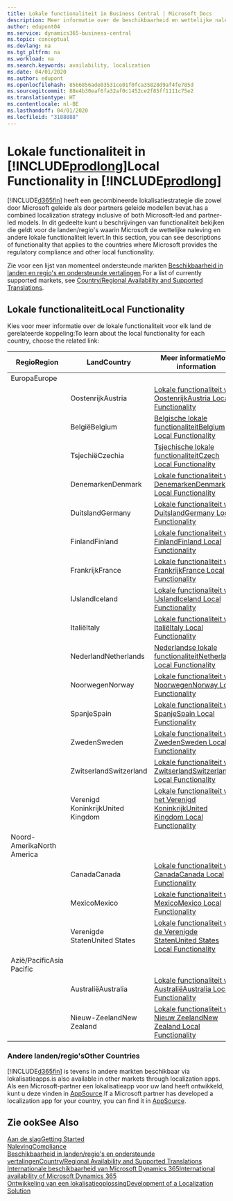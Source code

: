 ```yaml
---
title: Lokale functionaliteit in Business Central | Microsoft Docs
description: Meer informatie over de beschikbaarheid en wettelijke naleving van Dynamics 365 Business Central.
author: edupont04
ms.service: dynamics365-business-central
ms.topic: conceptual
ms.devlang: na
ms.tgt_pltfrm: na
ms.workload: na
ms.search.keywords: availability, localization
ms.date: 04/01/2020
ms.author: edupont
ms.openlocfilehash: 8566856ade03531ce01f0fca35828d9af4fe785d
ms.sourcegitcommit: 88e4b30eaf6fa32af0c1452ce2f85ff1111c75e2
ms.translationtype: HT
ms.contentlocale: nl-BE
ms.lasthandoff: 04/01/2020
ms.locfileid: "3188888"
---
```

# <a name="local-functionality-in-prodlong"></a><span data-ttu-id="7c6c1-103">Lokale functionaliteit in [!INCLUDE[prodlong](includes/prodlong.md)]</span><span class="sxs-lookup"><span data-stu-id="7c6c1-103">Local Functionality in [!INCLUDE[prodlong](includes/prodlong.md)]</span></span>

[!INCLUDE[d365fin](includes/d365fin_md.md)] <span data-ttu-id="7c6c1-104">heeft een gecombineerde lokalisatiestrategie die zowel door Microsoft geleide als door partners geleide modellen bevat.</span><span class="sxs-lookup"><span data-stu-id="7c6c1-104">has a combined localization strategy inclusive of both Microsoft-led and partner-led models.</span></span> <span data-ttu-id="7c6c1-105">In dit gedeelte kunt u beschrijvingen van functionaliteit bekijken die geldt voor de landen/regio's waarin Microsoft de wettelijke naleving en andere lokale functionaliteit levert.</span><span class="sxs-lookup"><span data-stu-id="7c6c1-105">In this section, you can see descriptions of functionality that applies to the countries where Microsoft provides the regulatory compliance and other local functionality.</span></span>  

<span data-ttu-id="7c6c1-106">Zie voor een lijst van momenteel ondersteunde markten [Beschikbaarheid in landen en regio's en ondersteunde vertalingen](/dynamics365/business-central/dev-itpro/compliance/apptest-countries-and-translations?toc=/dynamics365/business-central/toc.json).</span><span class="sxs-lookup"><span data-stu-id="7c6c1-106">For a list of currently supported markets, see [Country/Regional Availability and Supported Translations](/dynamics365/business-central/dev-itpro/compliance/apptest-countries-and-translations?toc=/dynamics365/business-central/toc.json).</span></span>  

## <a name="local-functionality"></a><span data-ttu-id="7c6c1-107">Lokale functionaliteit</span><span class="sxs-lookup"><span data-stu-id="7c6c1-107">Local Functionality</span></span>

<span data-ttu-id="7c6c1-108">Kies voor meer informatie over de lokale functionaliteit voor elk land de gerelateerde koppeling:</span><span class="sxs-lookup"><span data-stu-id="7c6c1-108">To learn about the local functionality for each country, choose the related link:</span></span>

| <span data-ttu-id="7c6c1-109">Regio</span><span class="sxs-lookup"><span data-stu-id="7c6c1-109">Region</span></span> | <span data-ttu-id="7c6c1-110">Land</span><span class="sxs-lookup"><span data-stu-id="7c6c1-110">Country</span></span> | <span data-ttu-id="7c6c1-111">Meer informatie</span><span class="sxs-lookup"><span data-stu-id="7c6c1-111">More information</span></span> |
| --- | --- |--- |
| <span data-ttu-id="7c6c1-112">Europa</span><span class="sxs-lookup"><span data-stu-id="7c6c1-112">Europe</span></span> |  | |
|        | <span data-ttu-id="7c6c1-113">Oostenrijk</span><span class="sxs-lookup"><span data-stu-id="7c6c1-113">Austria</span></span> | [<span data-ttu-id="7c6c1-114">Lokale functionaliteit voor Oostenrijk</span><span class="sxs-lookup"><span data-stu-id="7c6c1-114">Austria Local Functionality</span></span>](localfunctionality/austria/austria-local-functionality.md) |
|        | <span data-ttu-id="7c6c1-115">België</span><span class="sxs-lookup"><span data-stu-id="7c6c1-115">Belgium</span></span> | [<span data-ttu-id="7c6c1-116">Belgische lokale functionaliteit</span><span class="sxs-lookup"><span data-stu-id="7c6c1-116">Belgium Local Functionality</span></span>](localfunctionality/belgium/belgium-local-functionality.md) |
|        | <span data-ttu-id="7c6c1-117">Tsjechië</span><span class="sxs-lookup"><span data-stu-id="7c6c1-117">Czechia</span></span> | [<span data-ttu-id="7c6c1-118">Tsjechische lokale functionaliteit</span><span class="sxs-lookup"><span data-stu-id="7c6c1-118">Czech Local Functionality</span></span>](localfunctionality/czech/czech-local-functionality.md) |
|        | <span data-ttu-id="7c6c1-119">Denemarken</span><span class="sxs-lookup"><span data-stu-id="7c6c1-119">Denmark</span></span> | [<span data-ttu-id="7c6c1-120">Lokale functionaliteit voor Denemarken</span><span class="sxs-lookup"><span data-stu-id="7c6c1-120">Denmark Local Functionality</span></span>](localfunctionality/denmark/denmark-local-functionality.md) |
|        | <span data-ttu-id="7c6c1-121">Duitsland</span><span class="sxs-lookup"><span data-stu-id="7c6c1-121">Germany</span></span> | [<span data-ttu-id="7c6c1-122">Lokale functionaliteit voor Duitsland</span><span class="sxs-lookup"><span data-stu-id="7c6c1-122">Germany Local Functionality</span></span>](localfunctionality/germany/germany-local-functionality.md) |
|        | <span data-ttu-id="7c6c1-123">Finland</span><span class="sxs-lookup"><span data-stu-id="7c6c1-123">Finland</span></span> | [<span data-ttu-id="7c6c1-124">Lokale functionaliteit voor Finland</span><span class="sxs-lookup"><span data-stu-id="7c6c1-124">Finland Local Functionality</span></span>](localfunctionality/finland/finland-local-functionality.md) |
|        | <span data-ttu-id="7c6c1-125">Frankrijk</span><span class="sxs-lookup"><span data-stu-id="7c6c1-125">France</span></span> | [<span data-ttu-id="7c6c1-126">Lokale functionaliteit voor Frankrijk</span><span class="sxs-lookup"><span data-stu-id="7c6c1-126">France Local Functionality</span></span>](localfunctionality/france/france-local-functionality.md) |
|        | <span data-ttu-id="7c6c1-127">IJsland</span><span class="sxs-lookup"><span data-stu-id="7c6c1-127">Iceland</span></span> | [<span data-ttu-id="7c6c1-128">Lokale functionaliteit voor IJsland</span><span class="sxs-lookup"><span data-stu-id="7c6c1-128">Iceland Local Functionality</span></span>](localfunctionality/iceland/iceland-local-functionality.md) |
|        | <span data-ttu-id="7c6c1-129">Italië</span><span class="sxs-lookup"><span data-stu-id="7c6c1-129">Italy</span></span> | [<span data-ttu-id="7c6c1-130">Lokale functionaliteit voor Italië</span><span class="sxs-lookup"><span data-stu-id="7c6c1-130">Italy Local Functionality</span></span>](localfunctionality/italy/italy-local-functionality.md) |
|        | <span data-ttu-id="7c6c1-131">Nederland</span><span class="sxs-lookup"><span data-stu-id="7c6c1-131">Netherlands</span></span> | [<span data-ttu-id="7c6c1-132">Nederlandse lokale functionaliteit</span><span class="sxs-lookup"><span data-stu-id="7c6c1-132">Netherlands Local Functionality</span></span>](localfunctionality/netherlands/netherlands-local-functionality.md) |
|        | <span data-ttu-id="7c6c1-133">Noorwegen</span><span class="sxs-lookup"><span data-stu-id="7c6c1-133">Norway</span></span> | [<span data-ttu-id="7c6c1-134">Lokale functionaliteit voor Noorwegen</span><span class="sxs-lookup"><span data-stu-id="7c6c1-134">Norway Local Functionality</span></span>](localfunctionality/norway/norway-local-functionality.md) |
|        | <span data-ttu-id="7c6c1-135">Spanje</span><span class="sxs-lookup"><span data-stu-id="7c6c1-135">Spain</span></span> | [<span data-ttu-id="7c6c1-136">Lokale functionaliteit voor Spanje</span><span class="sxs-lookup"><span data-stu-id="7c6c1-136">Spain Local Functionality</span></span>](localfunctionality/spain/spain-local-functionality.md) |
|        | <span data-ttu-id="7c6c1-137">Zweden</span><span class="sxs-lookup"><span data-stu-id="7c6c1-137">Sweden</span></span> | [<span data-ttu-id="7c6c1-138">Lokale functionaliteit voor Zweden</span><span class="sxs-lookup"><span data-stu-id="7c6c1-138">Sweden Local Functionality</span></span>](localfunctionality/sweden/sweden-local-functionality.md) |
|        | <span data-ttu-id="7c6c1-139">Zwitserland</span><span class="sxs-lookup"><span data-stu-id="7c6c1-139">Switzerland</span></span> | [<span data-ttu-id="7c6c1-140">Lokale functionaliteit voor Zwitserland</span><span class="sxs-lookup"><span data-stu-id="7c6c1-140">Switzerland Local Functionality</span></span>](localfunctionality/switzerland/switzerland-local-functionality.md) |
|        | <span data-ttu-id="7c6c1-141">Verenigd Koninkrijk</span><span class="sxs-lookup"><span data-stu-id="7c6c1-141">United Kingdom</span></span> | [<span data-ttu-id="7c6c1-142">Lokale functionaliteit voor het Verenigd Koninkrijk</span><span class="sxs-lookup"><span data-stu-id="7c6c1-142">United Kingdom Local Functionality</span></span>](localfunctionality/unitedkingdom/united-kingdom-local-functionality.md) |
| <span data-ttu-id="7c6c1-143">Noord-Amerika</span><span class="sxs-lookup"><span data-stu-id="7c6c1-143">North America</span></span> |       |  |
|        | <span data-ttu-id="7c6c1-144">Canada</span><span class="sxs-lookup"><span data-stu-id="7c6c1-144">Canada</span></span>|[<span data-ttu-id="7c6c1-145">Lokale functionaliteit voor Canada</span><span class="sxs-lookup"><span data-stu-id="7c6c1-145">Canada Local Functionality</span></span>](localfunctionality/canada/canada-local-functionality.md) |
|        | <span data-ttu-id="7c6c1-146">Mexico</span><span class="sxs-lookup"><span data-stu-id="7c6c1-146">Mexico</span></span> | [<span data-ttu-id="7c6c1-147">Lokale functionaliteit voor Mexico</span><span class="sxs-lookup"><span data-stu-id="7c6c1-147">Mexico Local Functionality</span></span>](localfunctionality/mexico/mexico-local-functionality.md) |
|        | <span data-ttu-id="7c6c1-148">Verenigde Staten</span><span class="sxs-lookup"><span data-stu-id="7c6c1-148">United States</span></span>|[<span data-ttu-id="7c6c1-149">Lokale functionaliteit voor de Verenigde Staten</span><span class="sxs-lookup"><span data-stu-id="7c6c1-149">United States Local Functionality</span></span>](localfunctionality/unitedstates/united-states-local-functionality.md) |
| <span data-ttu-id="7c6c1-150">Azië/Pacific</span><span class="sxs-lookup"><span data-stu-id="7c6c1-150">Asia Pacific</span></span> |       |  |
|        | <span data-ttu-id="7c6c1-151">Australië</span><span class="sxs-lookup"><span data-stu-id="7c6c1-151">Australia</span></span> | [<span data-ttu-id="7c6c1-152">Lokale functionaliteit voor Australië</span><span class="sxs-lookup"><span data-stu-id="7c6c1-152">Australia Local Functionality</span></span>](localfunctionality/australia/australia-local-functionality.md) |
|        | <span data-ttu-id="7c6c1-153">Nieuw-Zeeland</span><span class="sxs-lookup"><span data-stu-id="7c6c1-153">New Zealand</span></span> | [<span data-ttu-id="7c6c1-154">Lokale functionaliteit voor Nieuw Zeeland</span><span class="sxs-lookup"><span data-stu-id="7c6c1-154">New Zealand Local Functionality</span></span>](localfunctionality/newzealand/new-zealand-local-functionality.md) |

### <a name="other-countries"></a><span data-ttu-id="7c6c1-155">Andere landen/regio's</span><span class="sxs-lookup"><span data-stu-id="7c6c1-155">Other Countries</span></span>
[!INCLUDE[d365fin](includes/d365fin_md.md)] <span data-ttu-id="7c6c1-156">is tevens in andere markten beschikbaar via lokalisatieapps.</span><span class="sxs-lookup"><span data-stu-id="7c6c1-156">is also available in other markets through localization apps.</span></span> <span data-ttu-id="7c6c1-157">Als een Microsoft-partner een lokalisatieapp voor uw land heeft ontwikkeld, kunt u deze vinden in [AppSource](https://appsource.microsoft.com/product/dynamics-365-business-central/).</span><span class="sxs-lookup"><span data-stu-id="7c6c1-157">If a Microsoft partner has developed a localization app for your country, you can find it in [AppSource](https://appsource.microsoft.com/product/dynamics-365-business-central/).</span></span>

## <a name="see-also"></a><span data-ttu-id="7c6c1-158">Zie ook</span><span class="sxs-lookup"><span data-stu-id="7c6c1-158">See Also</span></span>
[<span data-ttu-id="7c6c1-159">Aan de slag</span><span class="sxs-lookup"><span data-stu-id="7c6c1-159">Getting Started</span></span>](product-get-started.md)  
[<span data-ttu-id="7c6c1-160">Naleving</span><span class="sxs-lookup"><span data-stu-id="7c6c1-160">Compliance</span></span>](compliance/compliance-overview.md)  
[<span data-ttu-id="7c6c1-161">Beschikbaarheid in landen/regio's en ondersteunde vertalingen</span><span class="sxs-lookup"><span data-stu-id="7c6c1-161">Country/Regional Availability and Supported Translations</span></span>](/dynamics365/business-central/dev-itpro/compliance/apptest-countries-and-translations?toc=/dynamics365/business-central/toc.json)  
[<span data-ttu-id="7c6c1-162">Internationale beschikbaarheid van Microsoft Dynamics 365</span><span class="sxs-lookup"><span data-stu-id="7c6c1-162">International availability of Microsoft Dynamics 365</span></span>](/dynamics365/get-started/availability)  
[<span data-ttu-id="7c6c1-163">Ontwikkeling van een lokalisatieoplossing</span><span class="sxs-lookup"><span data-stu-id="7c6c1-163">Development of a Localization Solution</span></span>](/dynamics365/business-central/dev-itpro/developer/readiness/readiness-develop-localization)  
